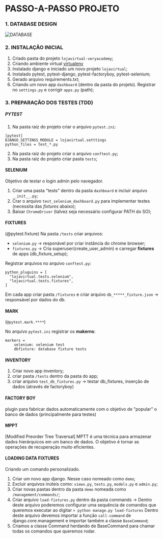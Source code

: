 # PASSO-A-PASSO PROJETO

### 1. DATABASE DESIGN

![DATABASE](https://user-images.githubusercontent.com/12896853/189552961-850ea950-0adf-46a7-bd27-1cf2b447acce.png)

### 2. INSTALAÇÃO INICIAL

1. Criado pasta do projeto `lojavirtual-veryacademy`;
2. Criando ambiente virtual [virtualenv](https://virtualenv.pypa.io/en/latest/)
3. Instalado django e iniciado um novo projeto `lojavirtual`;
4. Instalado pytest, pytest-django, pytest-factoryboy, pytest-selenium;
5. Gerado arquivo requirements.txt;
6. Criando um novo app `dashboard` (dentro da pasta do projeto). Registrar no `settings.py` e corrigir `apps.py` (path);

### 3. PREPARAÇÃO DOS TESTES (TDD)

##### PYTEST

1. Na pasta raiz do projeto criar o arquivo `pytest.ini`:
```
[pytest]
DJANGO_SETTINGS_MODULE = lojavirtual.setttings
python_files = test_*.py
```
2. Na pasta raiz do projeto criar o arquivo `conftest.py`;
3. Na pasta raiz do projeto criar pasta `tests`;


#### SELENIUM
Objetivo de testar o login admin pelo navegador.

1. Criar uma pasta "tests" dentro da pasta `dashboard` e incluir arquivo `__init__.py`;
2. Crar o arquivo `test_selenium_dashboard.py` para implementar testes (necessita das _fixtures_ abaixo);
3. Baixar `ChromeDriver` (talvez seja necessário configurar PATH do SO);


#### FIXTURES
(@pytest.fixture)
Na pasta `/tests` criar arquivos:
  - `selenium.py` -> responável por criar instância do chrome browser;
  - `fixtures.py` -> Cria superuser(create_user_admin) e carregar **fixtures** de apps (db_fixture_setup); 


Registrar arquivos no arquivo `conftest.py`:
```
python_pluguins = [
  "lojavirtual.tests.selenium",
  "lojavirtual.tests.fixtures",
]
```
Em cada app criar pasta `/fixtures` e criar arquivo `db_*****_fixture.json` -> responsável por dados do db.


#### MARK
(`@pytest.mark.****`)

No arquivo `pytest.ini` registrar os **makerns**:

```
markers =
    selenium: selenium test
    dbfixture: database fixture tests
```


#### INVENTORY

1. Criar novo app inventory;
2. criar pasta `/tests` dentro da pasta do app;
3. criar arquivo `test_db_fixtures.py` -> testar db_fixtures, inserção de dados (através de factoryboy)


#### FACTORY BOY
plugin para fabricar dados automaticamente com o objetivo de "popular" o banco de dados (principalmente para testes)


#### MPPT 
[Modified Preorder Tree Traversal]
MPTT é uma técnica para armazenar dados hierárquicos em um banco de dados. O objetivo é tornar as operações de recuperação muito eficientes.


#### LOADING DATA FIXTURES 

Criando um comando personalizado.

1. Criar um novo app django. Nesse caso nomeado como `demo`;
2. Excluir arquivos inúteis como: `views.py`, `tests.py`, `models.py` e `admin.py`;
3. Criar novas pastas dentro da pasta `demo` nomeada como `/management/commands/`;
4. Criar arquivo `load-fixtures.py` dentro da pasta commands -> Dentro deste arquivo poderemos configurar uma 
sequência de comandos que queremos executar ao digitar `> python manage.py load-fixtures`
  Dentro deste arquivo devemos importar a função `call-command` de django.core.management e
  importar também a classe `BaseCommand`;
5. Criamos a classe Command herdando de BaseCommand para chamar todas os comandos que queremos rodar.

